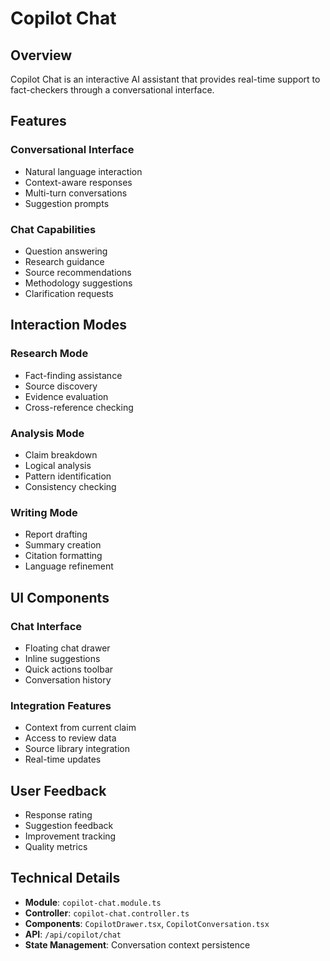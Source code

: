 # Copilot Chat

## Overview
Copilot Chat is an interactive AI assistant that provides real-time support to fact-checkers through a conversational interface.

## Features

### Conversational Interface
- Natural language interaction
- Context-aware responses
- Multi-turn conversations
- Suggestion prompts

### Chat Capabilities
- Question answering
- Research guidance
- Source recommendations
- Methodology suggestions
- Clarification requests

## Interaction Modes

### Research Mode
- Fact-finding assistance
- Source discovery
- Evidence evaluation
- Cross-reference checking

### Analysis Mode
- Claim breakdown
- Logical analysis
- Pattern identification
- Consistency checking

### Writing Mode
- Report drafting
- Summary creation
- Citation formatting
- Language refinement

## UI Components

### Chat Interface
- Floating chat drawer
- Inline suggestions
- Quick actions toolbar
- Conversation history

### Integration Features
- Context from current claim
- Access to review data
- Source library integration
- Real-time updates

## User Feedback
- Response rating
- Suggestion feedback
- Improvement tracking
- Quality metrics

## Technical Details
- **Module**: `copilot-chat.module.ts`
- **Controller**: `copilot-chat.controller.ts`
- **Components**: `CopilotDrawer.tsx`, `CopilotConversation.tsx`
- **API**: `/api/copilot/chat`
- **State Management**: Conversation context persistence